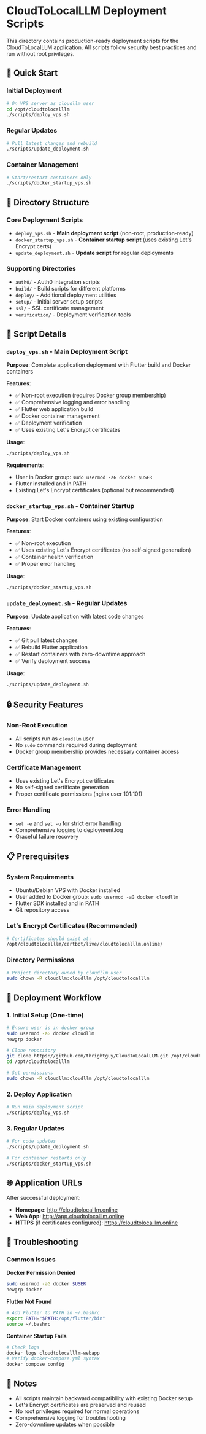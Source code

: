 # CloudToLocalLLM Deployment Scripts

This directory contains production-ready deployment scripts for the CloudToLocalLLM application. All scripts follow security best practices and run without root privileges.

## 🚀 Quick Start

### Initial Deployment
```bash
# On VPS server as cloudllm user
cd /opt/cloudtolocalllm
./scripts/deploy_vps.sh
```

### Regular Updates
```bash
# Pull latest changes and rebuild
./scripts/update_deployment.sh
```

### Container Management
```bash
# Start/restart containers only
./scripts/docker_startup_vps.sh
```

## 📁 Directory Structure

### Core Deployment Scripts
- `deploy_vps.sh` - **Main deployment script** (non-root, production-ready)
- `docker_startup_vps.sh` - **Container startup script** (uses existing Let's Encrypt certs)
- `update_deployment.sh` - **Update script** for regular deployments

### Supporting Directories
- `auth0/` - Auth0 integration scripts
- `build/` - Build scripts for different platforms
- `deploy/` - Additional deployment utilities
- `setup/` - Initial server setup scripts
- `ssl/` - SSL certificate management
- `verification/` - Deployment verification tools

## 🔧 Script Details

### `deploy_vps.sh` - Main Deployment Script
**Purpose**: Complete application deployment with Flutter build and Docker containers

**Features**:
- ✅ Non-root execution (requires Docker group membership)
- ✅ Comprehensive logging and error handling
- ✅ Flutter web application build
- ✅ Docker container management
- ✅ Deployment verification
- ✅ Uses existing Let's Encrypt certificates

**Usage**:
```bash
./scripts/deploy_vps.sh
```

**Requirements**:
- User in Docker group: `sudo usermod -aG docker $USER`
- Flutter installed and in PATH
- Existing Let's Encrypt certificates (optional but recommended)

### `docker_startup_vps.sh` - Container Startup
**Purpose**: Start Docker containers using existing configuration

**Features**:
- ✅ Non-root execution
- ✅ Uses existing Let's Encrypt certificates (no self-signed generation)
- ✅ Container health verification
- ✅ Proper error handling

**Usage**:
```bash
./scripts/docker_startup_vps.sh
```

### `update_deployment.sh` - Regular Updates
**Purpose**: Update application with latest code changes

**Features**:
- ✅ Git pull latest changes
- ✅ Rebuild Flutter application
- ✅ Restart containers with zero-downtime approach
- ✅ Verify deployment success

**Usage**:
```bash
./scripts/update_deployment.sh
```

## 🔒 Security Features

### Non-Root Execution
- All scripts run as `cloudllm` user
- No `sudo` commands required during deployment
- Docker group membership provides necessary container access

### Certificate Management
- Uses existing Let's Encrypt certificates
- No self-signed certificate generation
- Proper certificate permissions (nginx user 101:101)

### Error Handling
- `set -e` and `set -u` for strict error handling
- Comprehensive logging to deployment.log
- Graceful failure recovery

## 📋 Prerequisites

### System Requirements
- Ubuntu/Debian VPS with Docker installed
- User added to Docker group: `sudo usermod -aG docker cloudllm`
- Flutter SDK installed and in PATH
- Git repository access

### Let's Encrypt Certificates (Recommended)
```bash
# Certificates should exist at:
/opt/cloudtolocalllm/certbot/live/cloudtolocalllm.online/
```

### Directory Permissions
```bash
# Project directory owned by cloudllm user
sudo chown -R cloudllm:cloudllm /opt/cloudtolocalllm
```

## 🚦 Deployment Workflow

### 1. Initial Setup (One-time)
```bash
# Ensure user is in docker group
sudo usermod -aG docker cloudllm
newgrp docker

# Clone repository
git clone https://github.com/thrightguy/CloudToLocalLLM.git /opt/cloudtolocalllm
cd /opt/cloudtolocalllm

# Set permissions
sudo chown -R cloudllm:cloudllm /opt/cloudtolocalllm
```

### 2. Deploy Application
```bash
# Run main deployment script
./scripts/deploy_vps.sh
```

### 3. Regular Updates
```bash
# For code updates
./scripts/update_deployment.sh

# For container restarts only
./scripts/docker_startup_vps.sh
```

## 🌐 Application URLs

After successful deployment:
- **Homepage**: http://cloudtolocalllm.online
- **Web App**: http://app.cloudtolocalllm.online
- **HTTPS** (if certificates configured): https://cloudtolocalllm.online

## 🔧 Troubleshooting

### Common Issues

**Docker Permission Denied**
```bash
sudo usermod -aG docker $USER
newgrp docker
```

**Flutter Not Found**
```bash
# Add Flutter to PATH in ~/.bashrc
export PATH="$PATH:/opt/flutter/bin"
source ~/.bashrc
```

**Container Startup Fails**
```bash
# Check logs
docker logs cloudtolocalllm-webapp
# Verify docker-compose.yml syntax
docker compose config
```

## 📝 Notes

- All scripts maintain backward compatibility with existing Docker setup
- Let's Encrypt certificates are preserved and reused
- No root privileges required for normal operations
- Comprehensive logging for troubleshooting
- Zero-downtime updates when possible